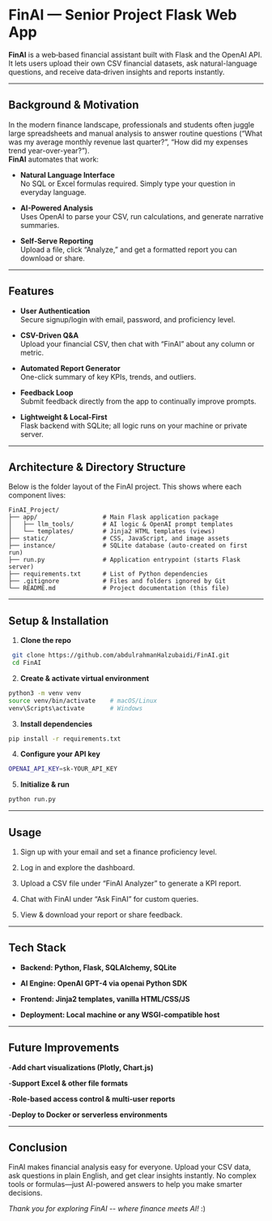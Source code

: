 # FinAI — Senior Project Flask Web App

**FinAI** is a web‐based financial assistant built with Flask and the OpenAI API. It lets users upload their own CSV financial datasets, ask natural-language questions, and receive data‐driven insights and reports instantly.

---

##  Background & Motivation

In the modern finance landscape, professionals and students often juggle large spreadsheets and manual analysis to answer routine questions (“What was my average monthly revenue last quarter?”, “How did my expenses trend year-over-year?”).  
**FinAI** automates that work:

- **Natural Language Interface**  
  No SQL or Excel formulas required. Simply type your question in everyday language.

- **AI-Powered Analysis**  
  Uses OpenAI to parse your CSV, run calculations, and generate narrative summaries.

- **Self-Serve Reporting**  
  Upload a file, click “Analyze,” and get a formatted report you can download or share.

---

##  Features

- **User Authentication**  
  Secure signup/login with email, password, and proficiency level.

- **CSV-Driven Q&A**  
  Upload your financial CSV, then chat with “FinAI” about any column or metric.

- **Automated Report Generator**  
  One-click summary of key KPIs, trends, and outliers.

- **Feedback Loop**  
  Submit feedback directly from the app to continually improve prompts.

- **Lightweight & Local-First**  
  Flask backend with SQLite; all logic runs on your machine or private server.

---

##  Architecture & Directory Structure

Below is the folder layout of the FinAI project. This shows where each component lives:

```text
FinAI_Project/
├── app/                  # Main Flask application package
│   ├── llm_tools/        # AI logic & OpenAI prompt templates
│   └── templates/        # Jinja2 HTML templates (views)
├── static/               # CSS, JavaScript, and image assets
├── instance/             # SQLite database (auto-created on first run)
├── run.py                # Application entrypoint (starts Flask server)
├── requirements.txt      # List of Python dependencies
├── .gitignore            # Files and folders ignored by Git
└── README.md             # Project documentation (this file)
```


---

##  Setup & Installation

1. **Clone the repo**  
 ```bash
  git clone https://github.com/abdulrahmanHalzubaidi/FinAI.git
  cd FinAI
 ```  
2. **Create & activate virtual environment**
```bash
python3 -m venv venv
source venv/bin/activate    # macOS/Linux
venv\Scripts\activate       # Windows
```
3. **Install dependencies**
```bash
pip install -r requirements.txt
```
4. **Configure your API key**
```bash 
OPENAI_API_KEY=sk-YOUR_API_KEY
```
5. **Initialize & run**
```bash
python run.py
```
---

##  Usage
1. Sign up with your email and set a finance proficiency level.

2. Log in and explore the dashboard.

3. Upload a CSV file under “FinAI Analyzer” to generate a KPI report.

4. Chat with FinAI under “Ask FinAI” for custom queries.

5. View & download your report or share feedback.
   
---

##  Tech Stack
- **Backend: Python, Flask, SQLAlchemy, SQLite**

- **AI Engine: OpenAI GPT-4 via openai Python SDK**

- **Frontend: Jinja2 templates, vanilla HTML/CSS/JS**

- **Deployment: Local machine or any WSGI-compatible host**

---
##  Future Improvements
-**Add chart visualizations (Plotly, Chart.js)**

-**Support Excel & other file formats**

-**Role-based access control & multi-user reports**

-**Deploy to Docker or serverless environments**

---

## Conclusion

FinAI makes financial analysis easy for everyone. Upload your CSV data, ask questions in plain English, and get clear insights instantly. No complex tools or formulas—just AI-powered answers to help you make smarter decisions.

*Thank you for exploring FinAI -- where finance meets AI!* :)
